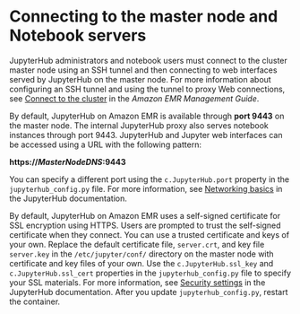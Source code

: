 # Connecting to the master node and Notebook servers<a name="emr-jupyterhub-connect"></a>

JupyterHub administrators and notebook users must connect to the cluster master node using an SSH tunnel and then connecting to web interfaces served by JupyterHub on the master node\. For more information about configuring an SSH tunnel and using the tunnel to proxy Web connections, see [Connect to the cluster](https://docs.aws.amazon.com/emr/latest/ManagementGuide/emr-connect-master-node.html) in the *Amazon EMR Management Guide*\.

By default, JupyterHub on Amazon EMR is available through **port 9443** on the master node\. The internal JupyterHub proxy also serves notebook instances through port 9443\. JupyterHub and Jupyter web interfaces can be accessed using a URL with the following pattern:

**https://***MasterNodeDNS***:9443**

You can specify a different port using the `c.JupyterHub.port` property in the `jupyterhub_config.py` file\. For more information, see [Networking basics](http://jupyterhub.readthedocs.io/en/latest/getting-started/networking-basics.html) in the JupyterHub documentation\.

By default, JupyterHub on Amazon EMR uses a self\-signed certificate for SSL encryption using HTTPS\. Users are prompted to trust the self\-signed certificate when they connect\. You can use a trusted certificate and keys of your own\. Replace the default certificate file, `server.crt`, and key file `server.key` in the `/etc/jupyter/conf/` directory on the master node with certificate and key files of your own\. Use the `c.JupyterHub.ssl_key` and `c.JupyterHub.ssl_cert` properties in the `jupyterhub_config.py` file to specify your SSL materials\. For more information, see [Security settings](http://jupyterhub.readthedocs.io/en/latest/getting-started/security-basics.html) in the JupyterHub documentation\. After you update `jupyterhub_config.py`, restart the container\.